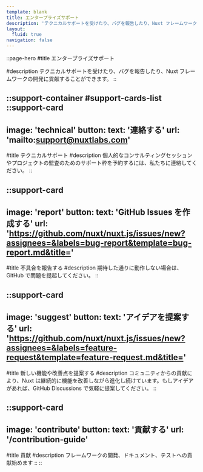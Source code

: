 ```yaml
---
template: blank
title: エンタープライズサポート
description: 'テクニカルサポートを受けたり、バグを報告したり、Nuxt フレームワークの開発に貢献することができます。'
layout:
  fluid: true
navigation: false
---
```


::page-hero
#title
エンタープライズサポート

#description
テクニカルサポートを受けたり、バグを報告したり、Nuxt フレームワークの開発に貢献することができます。
::

::support-container
#support-cards-list
  ::support-card
  ---
  image: 'technical'
  button:
    text: '連絡する'
    url: 'mailto:support@nuxtlabs.com'
  ---
  #title
  テクニカルサポート
  #description
  個人的なコンサルティングセッションやプロジェクトの監査のためのサポート枠を予約するには、私たちに連絡してください。
  ::

  ::support-card
  ---
  image: 'report'
  button:
    text: 'GitHub Issues を作成する'
    url: 'https://github.com/nuxt/nuxt.js/issues/new?assignees=&labels=bug-report&template=bug-report.md&title='
  ---
  #title
  不具合を報告する
  #description
  期待した通りに動作しない場合は、GitHub で問題を提起してください。
  ::

  ::support-card
  ---
  image: 'suggest'
  button:
    text: 'アイデアを提案する'
    url: 'https://github.com/nuxt/nuxt.js/issues/new?assignees=&labels=feature-request&template=feature-request.md&title='
  ---
  #title
  新しい機能や改善点を提案する
  #description
  コミュニティからの貢献により、Nuxt は継続的に機能を改善しながら進化し続けています。もしアイデアがあれば、GitHub Discussions で気軽に提案してください。
  ::

  ::support-card
  ---
  image: 'contribute'
  button:
    text: '貢献する'
    url: '/contribution-guide'
  ---
  #title
  貢献
  #description
  フレームワークの開発、ドキュメント、テストへの貢献始めます
  ::
::
